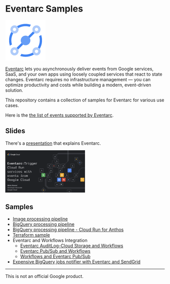 # Eventarc Samples

![Eventarc Logo](Eventarc-128-color.png)

[Eventarc](https://cloud.google.com/eventarc/) lets you asynchronously deliver
events from Google services, SaaS, and your own apps using loosely coupled
services that react to state changes. Eventarc requires no infrastructure
management — you can optimize productivity and costs while building a modern,
event-driven solution.

This repository contains a collection of samples for Eventarc for various use
cases.

Here is the [the list of events supported by Eventarc](eventarc-events).

## Slides

There's a
[presentation](https://speakerdeck.com/meteatamel/eventarc-trigger-cloud-run-services-with-events-from-google-cloud)
that explains Eventarc.

<!-- [![Eventarc presentation](./eventarc-trigger-cloud-run-services-with-events-from-google-cloud.png)](https://speakerdeck.com/meteatamel/eventarc-trigger-cloud-run-services-with-events-from-google-cloud) -->

<a href="https://speakerdeck.com/meteatamel/eventarc-trigger-cloud-run-services-with-events-from-google-cloud">
    <img alt="Eventarc presentation" src="eventarc-trigger-cloud-run-services-with-events-from-google-cloud.png" width="50%" height="50%">
</a>

## Samples

* [Image processing pipeline](processing-pipelines/image)
* [BigQuery processing pipeline](processing-pipelines/bigquery)
* [BigQuery processing pipeline - Cloud Run for Anthos](processing-pipelines/bigquery/bigquery-processing-pipeline-eventarc-crfa)
* [Terraform sample](terraform)
* Eventarc and Workflows Integration
  * [Eventarc AuditLog-Cloud Storage and Workflows](eventarc-workflows-integration/eventarc-auditlog-storage)
  * [Eventarc Pub/Sub and Workflows](eventarc-workflows-integration/eventarc-pubsub)
  * [Workflows and Eventarc Pub/Sub](https://github.com/GoogleCloudPlatform/workflows-demos/tree/master/workflows-eventarc-integration/workflows-pubsub)
* [Expensive BigQuery jobs notifier with Eventarc and SendGrid](bigquery-jobs-notifier)

-------

This is not an official Google product.
